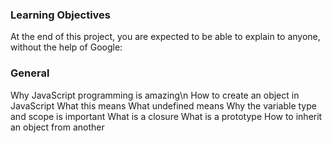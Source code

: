 ### Learning Objectives
At the end of this project, you are expected to be able to explain to anyone, without the help of Google:

### General
Why JavaScript programming is amazing\n
How to create an object in JavaScript
What this means
What undefined means
Why the variable type and scope is important
What is a closure
What is a prototype
How to inherit an object from another